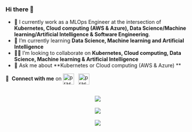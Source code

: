 ### Hi there 👋

- 🔭 I currently work as a MLOps Engineer at the intersection of **Kubernetes, Cloud computing (AWS & Azure), Data Science/Machine learning/Artificial Intelligence & Software Engineering**.
- 🌱 I’m currently learning **Data Science, Machine learning and Artificial Intelligence**
- 👨‍💻 I’m looking to collaborate on **Kubernetes, Cloud computing, Data Science, Machine learning & Artificial Intelligence**
- 💬 Ask me about **Kubernetes or Cloud computing (AWS & Azure) **

🔗 &nbsp;**Connect with me** on <a href="https://www.linkedin.com/in/paravatha" target="blank"><img align="center" src="https://upload.wikimedia.org/wikipedia/commons/c/ca/LinkedIn_logo_initials.png" alt="prasadlinkedin" height="30" width="30" /></a>
&nbsp;&nbsp;<a href="https://medium.com/@paravatha" target="blank"><img align="center" src="https://miro.medium.com/fit/c/288/288/1*sHhtYhaCe2Uc3IU0IgKwIQ.png" alt="prasadmedium" height="30" width="30" /></a>  

<p align="center">
  </br>
  
  <a href="https://git.io/streak-stats">
    <img src=https://streak-stats.demolab.com/?user=paravatha&&theme=tokyonight&&hide_border=true&card_width=495>
  </a>
   
  </br>
  </br>
  
  <a href="https://github.com/anuraghazra/github-readme-stats">
    <img src=https://github-readme-stats-git-masterrstaa-rickstaa.vercel.app/api/top-langs/?username=paravatha&hide_border=true&langs_count=5&show_icons=true&card_width=495&theme=tokyonight&hide=javascript,html,css>
  
  </br>
  </br>

  <a href="https://github.com/anuraghazra/github-readme-stats">
    <img src=https://github-readme-stats-git-masterrstaa-rickstaa.vercel.app/api?username=paravatha&hide_border=true&show_icons=true&theme=tokyonight&card_width=495 />
  </a>
    
</p>
